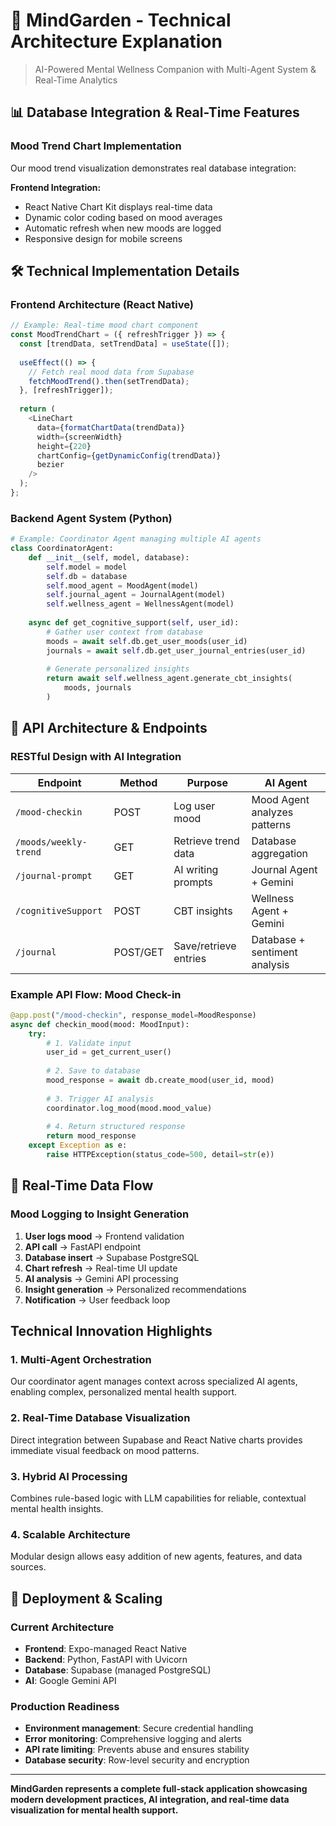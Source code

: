 # 🧠 MindGarden - Technical Architecture Explanation

> AI-Powered Mental Wellness Companion with Multi-Agent System & Real-Time Analytics


## 📊 Database Integration & Real-Time Features

### Mood Trend Chart Implementation

Our mood trend visualization demonstrates real database integration:


**Frontend Integration:**
- React Native Chart Kit displays real-time data
- Dynamic color coding based on mood averages
- Automatic refresh when new moods are logged
- Responsive design for mobile screens

## 🛠️ Technical Implementation Details

### Frontend Architecture (React Native)

```typescript
// Example: Real-time mood chart component
const MoodTrendChart = ({ refreshTrigger }) => {
  const [trendData, setTrendData] = useState([]);
  
  useEffect(() => {
    // Fetch real mood data from Supabase
    fetchMoodTrend().then(setTrendData);
  }, [refreshTrigger]);
  
  return (
    <LineChart
      data={formatChartData(trendData)}
      width={screenWidth}
      height={220}
      chartConfig={getDynamicConfig(trendData)}
      bezier
    />
  );
};
```

### Backend Agent System (Python)

```python
# Example: Coordinator Agent managing multiple AI agents
class CoordinatorAgent:
    def __init__(self, model, database):
        self.model = model
        self.db = database
        self.mood_agent = MoodAgent(model)
        self.journal_agent = JournalAgent(model)
        self.wellness_agent = WellnessAgent(model)
    
    async def get_cognitive_support(self, user_id):
        # Gather user context from database
        moods = await self.db.get_user_moods(user_id)
        journals = await self.db.get_user_journal_entries(user_id)
        
        # Generate personalized insights
        return await self.wellness_agent.generate_cbt_insights(
            moods, journals
        )
```


## 🚀 API Architecture & Endpoints

### RESTful Design with AI Integration

| Endpoint | Method | Purpose | AI Agent |
|----------|--------|---------|----------|
| `/mood-checkin` | POST | Log user mood | Mood Agent analyzes patterns |
| `/moods/weekly-trend` | GET | Retrieve trend data | Database aggregation |
| `/journal-prompt` | GET | AI writing prompts | Journal Agent + Gemini |
| `/cognitiveSupport` | POST | CBT insights | Wellness Agent + Gemini |
| `/journal` | POST/GET | Save/retrieve entries | Database + sentiment analysis |

### Example API Flow: Mood Check-in

```python
@app.post("/mood-checkin", response_model=MoodResponse)
async def checkin_mood(mood: MoodInput):
    try:
        # 1. Validate input
        user_id = get_current_user()
        
        # 2. Save to database
        mood_response = await db.create_mood(user_id, mood)
        
        # 3. Trigger AI analysis
        coordinator.log_mood(mood.mood_value)
        
        # 4. Return structured response
        return mood_response
    except Exception as e:
        raise HTTPException(status_code=500, detail=str(e))
```

## 🔄 Real-Time Data Flow

### Mood Logging to Insight Generation

1. **User logs mood** → Frontend validation
2. **API call** → FastAPI endpoint
3. **Database insert** → Supabase PostgreSQL
4. **Chart refresh** → Real-time UI update
5. **AI analysis** → Gemini API processing
6. **Insight generation** → Personalized recommendations
7. **Notification** → User feedback loop

##  Technical Innovation Highlights

### 1. Multi-Agent Orchestration
Our coordinator agent manages context across specialized AI agents, enabling complex, personalized mental health support.

### 2. Real-Time Database Visualization
Direct integration between Supabase and React Native charts provides immediate visual feedback on mood patterns.

### 3. Hybrid AI Processing
Combines rule-based logic with LLM capabilities for reliable, contextual mental health insights.

### 4. Scalable Architecture
Modular design allows easy addition of new agents, features, and data sources.

## 🚀 Deployment & Scaling

### Current Architecture
- **Frontend**: Expo-managed React Native
- **Backend**: Python, FastAPI with Uvicorn
- **Database**: Supabase (managed PostgreSQL)
- **AI**: Google Gemini API

### Production Readiness
- **Environment management**: Secure credential handling
- **Error monitoring**: Comprehensive logging and alerts
- **API rate limiting**: Prevents abuse and ensures stability
- **Database security**: Row-level security and encryption

---

**MindGarden represents a complete full-stack application showcasing modern development practices, AI integration, and real-time data visualization for mental health support.**